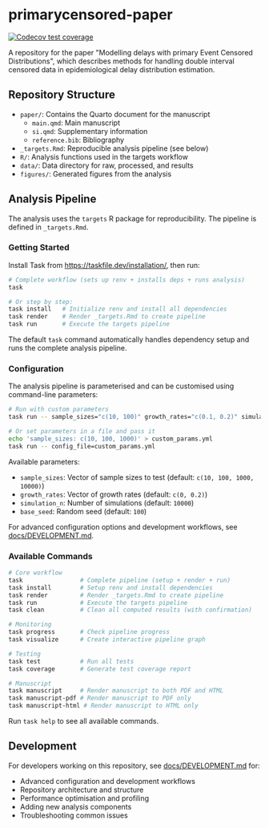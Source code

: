 # primarycensored-paper

[![Codecov test coverage](https://codecov.io/gh/epinowcast/primarycensored-paper/branch/main/graph/badge.svg)](https://app.codecov.io/gh/epinowcast/primarycensored-paper?branch=main)

A repository for the paper "Modelling delays with primary Event Censored Distributions", which describes methods for handling double interval censored data in epidemiological delay distribution estimation.

## Repository Structure

- `paper/`: Contains the Quarto document for the manuscript
  - `main.qmd`: Main manuscript
  - `si.qmd`: Supplementary information
  - `reference.bib`: Bibliography
- `_targets.Rmd`: Reproducible analysis pipeline (see below)
- `R/`: Analysis functions used in the targets workflow
- `data/`: Data directory for raw, processed, and results
- `figures/`: Generated figures from the analysis

## Analysis Pipeline

The analysis uses the `targets` R package for reproducibility. The pipeline is defined in `_targets.Rmd`.

### Getting Started

Install Task from https://taskfile.dev/installation/, then run:

```bash
# Complete workflow (sets up renv + installs deps + runs analysis)
task

# Or step by step:
task install   # Initialize renv and install all dependencies
task render    # Render _targets.Rmd to create pipeline
task run       # Execute the targets pipeline
```

The default `task` command automatically handles dependency setup and runs the complete analysis pipeline.

### Configuration

The analysis pipeline is parameterised and can be customised using command-line parameters:

```bash
# Run with custom parameters
task run -- sample_sizes="c(10, 100)" growth_rates="c(0.1, 0.2)" simulation_n=5000

# Or set parameters in a file and pass it
echo 'sample_sizes: c(10, 100, 1000)' > custom_params.yml
task run -- config_file=custom_params.yml
```

Available parameters:
- `sample_sizes`: Vector of sample sizes to test (default: `c(10, 100, 1000, 10000)`)
- `growth_rates`: Vector of growth rates (default: `c(0, 0.2)`)
- `simulation_n`: Number of simulations (default: `10000`)
- `base_seed`: Random seed (default: `100`)

For advanced configuration options and development workflows, see [docs/DEVELOPMENT.md](docs/DEVELOPMENT.md).

### Available Commands

```bash
# Core workflow
task                # Complete pipeline (setup + render + run)
task install        # Setup renv and install dependencies
task render         # Render _targets.Rmd to create pipeline
task run            # Execute the targets pipeline
task clean          # Clean all computed results (with confirmation)

# Monitoring
task progress       # Check pipeline progress
task visualize      # Create interactive pipeline graph

# Testing
task test           # Run all tests
task coverage       # Generate test coverage report

# Manuscript
task manuscript     # Render manuscript to both PDF and HTML
task manuscript-pdf # Render manuscript to PDF only
task manuscript-html # Render manuscript to HTML only
```

Run `task help` to see all available commands.

## Development

For developers working on this repository, see [docs/DEVELOPMENT.md](docs/DEVELOPMENT.md) for:
- Advanced configuration and development workflows
- Repository architecture and structure
- Performance optimisation and profiling
- Adding new analysis components
- Troubleshooting common issues
